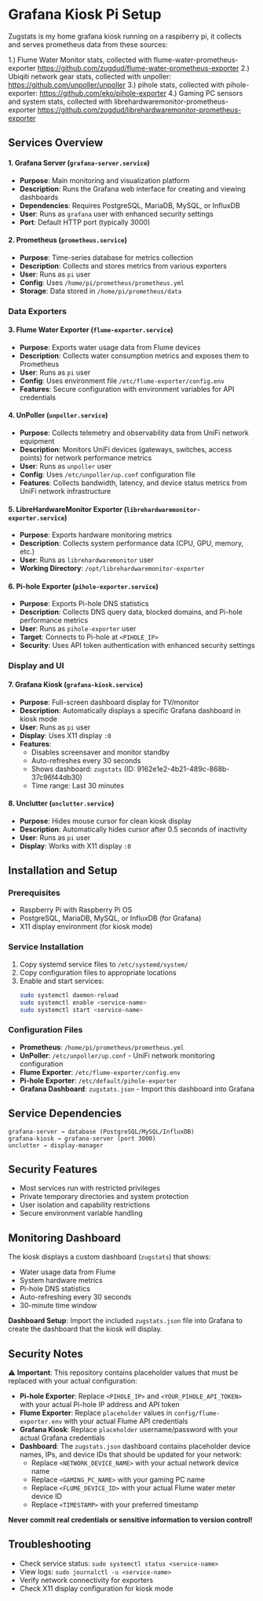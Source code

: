 # Grafana Kiosk Pi Setup

Zugstats is my home grafana kiosk running on a raspiberry pi, it collects and serves  prometheus data from these sources:

1.) Flume Water Monitor stats, collected with flume-water-prometheus-exporter https://github.com/zugdud/flume-water-prometheus-exporter
2.) Ubiqiti network gear stats, collected with unpoller: https://github.com/unpoller/unpoller
3.) pihole stats, collected with pihole-exporter: https://github.com/eko/pihole-exporter
4.) Gaming PC sensors and system stats, collected with librehardwaremonitor-prometheus-exporter  https://github.com/zugdud/librehardwaremonitor-prometheus-exporter 

## Services Overview

#### 1. **Grafana Server** (`grafana-server.service`)
- **Purpose**: Main monitoring and visualization platform
- **Description**: Runs the Grafana web interface for creating and viewing dashboards
- **Dependencies**: Requires PostgreSQL, MariaDB, MySQL, or InfluxDB
- **User**: Runs as `grafana` user with enhanced security settings
- **Port**: Default HTTP port (typically 3000)

#### 2. **Prometheus** (`prometheus.service`)
- **Purpose**: Time-series database for metrics collection
- **Description**: Collects and stores metrics from various exporters
- **User**: Runs as `pi` user
- **Config**: Uses `/home/pi/prometheus/prometheus.yml`
- **Storage**: Data stored in `/home/pi/prometheus/data`

### Data Exporters

#### 3. **Flume Water Exporter** (`flume-exporter.service`)
- **Purpose**: Exports water usage data from Flume devices
- **Description**: Collects water consumption metrics and exposes them to Prometheus
- **User**: Runs as `pi` user
- **Config**: Uses environment file `/etc/flume-exporter/config.env`
- **Features**: Secure configuration with environment variables for API credentials

#### 4. **UnPoller** (`unpoller.service`)
- **Purpose**: Collects telemetry and observability data from UniFi network equipment
- **Description**: Monitors UniFi devices (gateways, switches, access points) for network performance metrics
- **User**: Runs as `unpoller` user
- **Config**: Uses `/etc/unpoller/up.conf` configuration file
- **Features**: Collects bandwidth, latency, and device status metrics from UniFi network infrastructure

#### 5. **LibreHardwareMonitor Exporter** (`librehardwaremonitor-exporter.service`)
- **Purpose**: Exports hardware monitoring metrics
- **Description**: Collects system performance data (CPU, GPU, memory, etc.)
- **User**: Runs as `librehardwaremonitor` user
- **Working Directory**: `/opt/librehardwaremonitor-exporter`

#### 6. **Pi-hole Exporter** (`pihole-exporter.service`)
- **Purpose**: Exports Pi-hole DNS statistics
- **Description**: Collects DNS query data, blocked domains, and Pi-hole performance metrics
- **User**: Runs as `pihole-exporter` user
- **Target**: Connects to Pi-hole at `<PIHOLE_IP>`
- **Security**: Uses API token authentication with enhanced security settings

### Display and UI

#### 7. **Grafana Kiosk** (`grafana-kiosk.service`)
- **Purpose**: Full-screen dashboard display for TV/monitor
- **Description**: Automatically displays a specific Grafana dashboard in kiosk mode
- **User**: Runs as `pi` user
- **Display**: Uses X11 display `:0`
- **Features**: 
  - Disables screensaver and monitor standby
  - Auto-refreshes every 30 seconds
  - Shows dashboard: `zugstats` (ID: 9162e1e2-4b21-489c-868b-37c96f44db30)
  - Time range: Last 30 minutes

#### 8. **Unclutter** (`unclutter.service`)
- **Purpose**: Hides mouse cursor for clean kiosk display
- **Description**: Automatically hides cursor after 0.5 seconds of inactivity
- **User**: Runs as `pi` user
- **Display**: Works with X11 display `:0`

## Installation and Setup

### Prerequisites
- Raspberry Pi with Raspberry Pi OS
- PostgreSQL, MariaDB, MySQL, or InfluxDB (for Grafana)
- X11 display environment (for kiosk mode)

### Service Installation
1. Copy systemd service files to `/etc/systemd/system/`
2. Copy configuration files to appropriate locations
3. Enable and start services:
   ```bash
   sudo systemctl daemon-reload
   sudo systemctl enable <service-name>
   sudo systemctl start <service-name>
   ```

### Configuration Files
- **Prometheus**: `/home/pi/prometheus/prometheus.yml`
- **UnPoller**: `/etc/unpoller/up.conf` - UniFi network monitoring configuration
- **Flume Exporter**: `/etc/flume-exporter/config.env`
- **Pi-hole Exporter**: `/etc/default/pihole-exporter`
- **Grafana Dashboard**: `zugstats.json` - Import this dashboard into Grafana

## Service Dependencies

```
grafana-server → database (PostgreSQL/MySQL/InfluxDB)
grafana-kiosk → grafana-server (port 3000)
unclutter → display-manager
```

## Security Features

- Most services run with restricted privileges
- Private temporary directories and system protection
- User isolation and capability restrictions
- Secure environment variable handling

## Monitoring Dashboard

The kiosk displays a custom dashboard (`zugstats`) that shows:
- Water usage data from Flume
- System hardware metrics
- Pi-hole DNS statistics
- Auto-refreshing every 30 seconds
- 30-minute time window

**Dashboard Setup**: Import the included `zugstats.json` file into Grafana to create the dashboard that the kiosk will display.

## Security Notes

⚠️ **Important**: This repository contains placeholder values that must be replaced with your actual configuration:

- **Pi-hole Exporter**: Replace `<PIHOLE_IP>` and `<YOUR_PIHOLE_API_TOKEN>` with your actual Pi-hole IP address and API token
- **Flume Exporter**: Replace `placeholder` values in `config/flume-exporter.env` with your actual Flume API credentials
- **Grafana Kiosk**: Replace `placeholder` username/password with your actual Grafana credentials
- **Dashboard**: The `zugstats.json` dashboard contains placeholder device names, IPs, and device IDs that should be updated for your network:
  - Replace `<NETWORK_DEVICE_NAME>` with your actual network device name
  - Replace `<GAMING_PC_NAME>` with your gaming PC name
  - Replace `<FLUME_DEVICE_ID>` with your actual Flume water meter device ID
  - Replace `<TIMESTAMP>` with your preferred timestamp

**Never commit real credentials or sensitive information to version control!**

## Troubleshooting

- Check service status: `sudo systemctl status <service-name>`
- View logs: `sudo journalctl -u <service-name>`
- Verify network connectivity for exporters
- Check X11 display configuration for kiosk mode